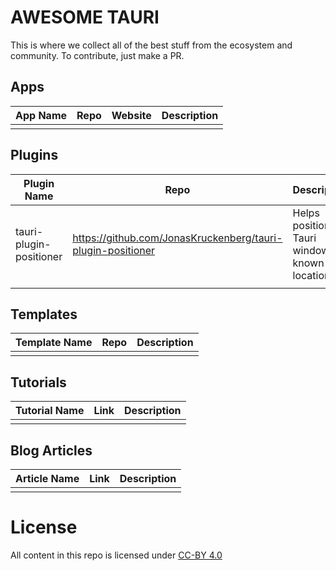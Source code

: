 # AWESOME TAURI

This is where we collect all of the best stuff from the ecosystem and community. To contribute, just make a PR.


## Apps
| App Name | Repo | Website | Description |
| - | - | - | - |
| | | |

## Plugins
| Plugin Name | Repo | Description |
|-|-|-|
| tauri-plugin-positioner | https://github.com/JonasKruckenberg/tauri-plugin-positioner | Helps positioning Tauri windows at known locations |
| | |

## Templates
| Template Name | Repo | Description |
| - | - | - |
| | |

## Tutorials
| Tutorial Name | Link | Description |
| - | - | - |
| | |

## Blog Articles
| Article Name | Link | Description |
| - | - | - |
| | |

# License
All content in this repo is licensed under [CC-BY 4.0](https://creativecommons.org/licenses/by/4.0/)
